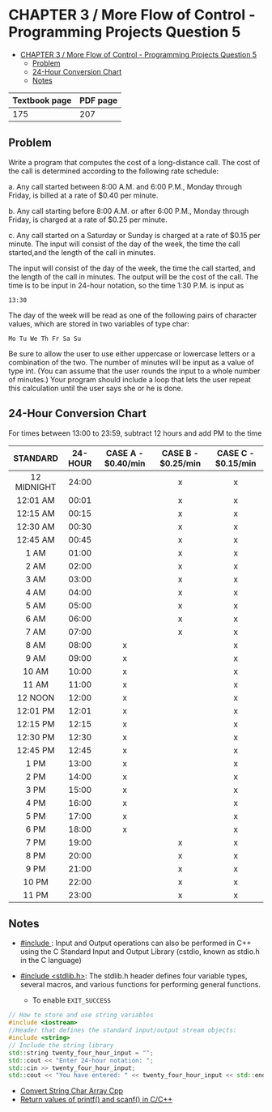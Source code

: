 # CHAPTER 3 / More Flow of Control - Programming Projects Question 5

- [CHAPTER 3 / More Flow of Control - Programming Projects Question 5](#chapter-3--more-flow-of-control---programming-projects-question-5)
  - [Problem](#problem)
  - [24-Hour Conversion Chart](#24-hour-conversion-chart)
  - [Notes](#notes)

| Textbook page | PDF page |
| ------------- | -------- |
| 175           | 207      |

## Problem

Write a program that computes the cost of a long-distance call.
The cost of the call is determined according to the following rate schedule:

a. Any call started between 8:00 A.M. and 6:00 P.M., Monday through Friday, is
billed at a rate of $0.40 per minute.

b. Any call starting before 8:00 A.M. or after 6:00 P.M., Monday through Friday,
is charged at a rate of $0.25 per minute.

c. Any call started on a Saturday or Sunday is charged at a rate of $0.15 per minute.
The input will consist of the day of the week, the time the call started,and the
length of the call in minutes.

The input will consist of the day of the week, the time the call started,
and the length of the call in minutes. The output will be the cost of the
call. The time is to be input in 24-hour notation, so the time 1:30 P.M. is
input as

`13:30`

The day of the week will be read as one of the following pairs of character
values, which are stored in two variables of type char:

`Mo Tu We Th Fr Sa Su`

Be sure to allow the user to use either uppercase or lowercase letters or a
combination of the two. The number of minutes will be input as a value
of type int. (You can assume that the user rounds the input to a whole
number of minutes.) Your program should include a loop that lets the
user repeat this calculation until the user says she or he is done.

## 24-Hour Conversion Chart

For times between 13:00 to 23:59, subtract 12 hours and add PM to the time

|  STANDARD   | 24-HOUR | CASE A - $0.40/min | CASE B - $0.25/min | CASE C - $0.15/min |
| :---------: | :-----: | :----------------: | :----------------: | :----------------: |
| 12 MIDNIGHT |  24:00  |                    |         x          |         x          |
|  12:01 AM   |  00:01  |                    |         x          |         x          |
|  12:15 AM   |  00:15  |                    |         x          |         x          |
|  12:30 AM   |  00:30  |                    |         x          |         x          |
|  12:45 AM   |  00:45  |                    |         x          |         x          |
|    1 AM     |  01:00  |                    |         x          |         x          |
|    2 AM     |  02:00  |                    |         x          |         x          |
|    3 AM     |  03:00  |                    |         x          |         x          |
|    4 AM     |  04:00  |                    |         x          |         x          |
|    5 AM     |  05:00  |                    |         x          |         x          |
|    6 AM     |  06:00  |                    |         x          |         x          |
|    7 AM     |  07:00  |                    |         x          |         x          |
|    8 AM     |  08:00  |         x          |                    |         x          |
|    9 AM     |  09:00  |         x          |                    |         x          |
|    10 AM    |  10:00  |         x          |                    |         x          |
|    11 AM    |  11:00  |         x          |                    |         x          |
|   12 NOON   |  12:00  |         x          |                    |         x          |
|  12:01 PM   |  12:01  |         x          |                    |         x          |
|  12:15 PM   |  12:15  |         x          |                    |         x          |
|  12:30 PM   |  12:30  |         x          |                    |         x          |
|  12:45 PM   |  12:45  |         x          |                    |         x          |
|    1 PM     |  13:00  |         x          |                    |         x          |
|    2 PM     |  14:00  |         x          |                    |         x          |
|    3 PM     |  15:00  |         x          |                    |         x          |
|    4 PM     |  16:00  |         x          |                    |         x          |
|    5 PM     |  17:00  |         x          |                    |         x          |
|    6 PM     |  18:00  |         x          |                    |         x          |
|    7 PM     |  19:00  |                    |         x          |         x          |
|    8 PM     |  20:00  |                    |         x          |         x          |
|    9 PM     |  21:00  |                    |         x          |         x          |
|    10 PM    |  22:00  |                    |         x          |         x          |
|    11 PM    |  23:00  |                    |         x          |         x          |

## Notes

- [#include <cstdio>](https://www.cplusplus.com/reference/cstdio/): Input and Output operations can also be performed in C++ using the C Standard Input and Output Library (cstdio, known as stdio.h in the C language)

- [#include <stdlib.h>](https://www.tutorialspoint.com/c_standard_library/stdlib_h.htm): The stdlib.h header defines four variable types, several macros, and various functions for performing general functions.
  - To enable `EXIT_SUCCESS`

```c++
// How to store and use string variables
#include <iostream>
//Header that defines the standard input/output stream objects:
#include <string>
// Include the string library
std::string twenty_four_hour_input = "";
std::cout << "Enter 24-hour notation: ";
std::cin >> twenty_four_hour_input;
std::cout << "You have entered: " << twenty_four_hour_input << std::endl;
```

- [Convert String Char Array Cpp](https://www.geeksforgeeks.org/convert-string-char-array-cpp/)
- [Return values of printf() and scanf() in C/C++](https://www.geeksforgeeks.org/return-values-of-printf-and-scanf-in-c-cpp/)
